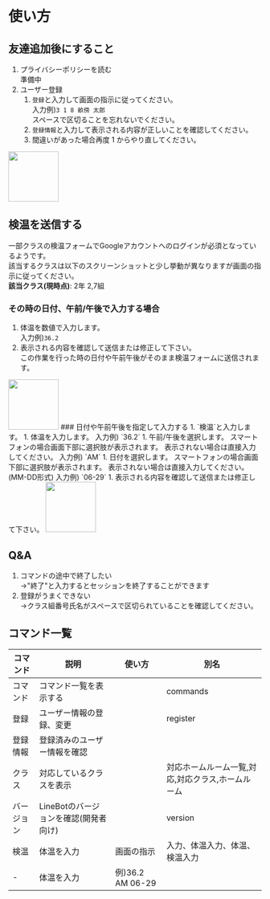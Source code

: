 # 使い方
## 友達追加後にすること
1.  プライバシーポリシーを読む  
 準備中
1. ユーザー登録
    1. `登録`と入力して画面の指示に従ってください。  
        入力例)`3 1 8 畝傍 太郎`  
       スペースで区切ることを忘れないでください。
    1. `登録情報`と入力して表示される内容が正しいことを確認してください。
    1. 間違いがあった場合再度 1 からやり直してください。  
<img src="https://user-images.githubusercontent.com/38522336/124346548-66fc4000-dc1a-11eb-8e4f-5749907faaad.png" width=100>


## 検温を送信する
一部クラスの検温フォームでGoogleアカウントへのログインが必須となっているようです。  
該当するクラスは以下のスクリーンショットと少し挙動が異なりますが画面の指示に従ってください。  
**該当クラス(現時点)**: 2年 2,7組

### その時の日付、午前/午後で入力する場合
1. 体温を数値で入力します。  
入力例)`36.2`
1. 表示される内容を確認して送信または修正して下さい。  
この作業を行った時の日付や午前午後がそのまま検温フォームに送信されます。
<img src="https://user-images.githubusercontent.com/38522336/124346553-754a5c00-dc1a-11eb-8112-68db28ea428f.png" width=100>
### 日付や午前午後を指定して入力する
1. `検温`と入力します。
1. 体温を入力します。  
入力例) `36.2`
1. 午前/午後を選択します。  
   スマートフォンの場合画面下部に選択肢が表示されます。  
   表示されない場合は直接入力してください。  
   入力例) `AM`
1. 日付を選択します。  
   スマートフォンの場合画面下部に選択肢が表示されます。
   表示されない場合は直接入力してください。(MM-DD形式)  
   入力例) `06-29`
1. 表示される内容を確認して送信または修正して下さい。  
   <img src="https://user-images.githubusercontent.com/38522336/124346554-77acb600-dc1a-11eb-816f-a92a72c701b7.png" width=100>

## Q&A
1. コマンドの途中で終了したい  
    →"終了"と入力するとセッションを終了することができます
2. 登録がうまくできない  
    →クラス組番号氏名がスペースで区切られていることを確認してください。

## コマンド一覧
|コマンド|説明|使い方|別名|
|-----|-----|-----|-----|
|コマンド|コマンド一覧を表示する| |commands|
|登録|ユーザー情報の登録、変更| |register|
|登録情報|登録済みのユーザー情報を確認| | |
|クラス|対応しているクラスを表示| |対応ホームルーム一覧,対応,対応クラス,ホームルーム|
|バージョン|LineBotのバージョンを確認(開発者向け)| | version |
| 検温 | 体温を入力| 画面の指示 | 入力、体温入力、体温、検温入力|
| - | 体温を入力| 例)36.2 AM 06-29| |


